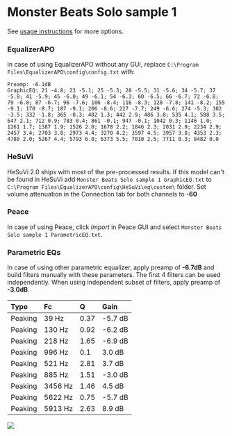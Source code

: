 # Monster Beats Solo sample 1
See [usage instructions](https://github.com/jaakkopasanen/AutoEq#usage) for more options.

### EqualizerAPO
In case of using EqualizerAPO without any GUI, replace `C:\Program Files\EqualizerAPO\config\config.txt`
with:
```
Preamp: -6.1dB
GraphicEQ: 21 -4.8; 23 -5.1; 25 -5.3; 28 -5.5; 31 -5.6; 34 -5.7; 37 -5.8; 41 -5.9; 45 -6.0; 49 -6.1; 54 -6.3; 60 -6.5; 66 -6.7; 72 -6.8; 79 -6.8; 87 -6.7; 96 -7.6; 106 -8.4; 116 -8.3; 128 -7.8; 141 -8.2; 155 -9.1; 170 -8.7; 187 -9.1; 206 -8.6; 227 -7.7; 249 -6.6; 274 -5.3; 302 -3.5; 332 -1.8; 365 -0.3; 402 1.3; 442 2.9; 486 3.8; 535 4.1; 588 3.5; 647 2.1; 712 0.9; 783 0.4; 861 -0.1; 947 -0.1; 1042 0.3; 1146 1.0; 1261 1.7; 1387 1.9; 1526 2.0; 1678 2.2; 1846 2.3; 2031 2.9; 2234 2.9; 2457 3.4; 2703 3.8; 2973 4.4; 3270 4.2; 3597 4.5; 3957 3.8; 4353 2.3; 4788 2.0; 5267 4.4; 5793 6.0; 6373 5.5; 7010 2.5; 7711 0.3; 8482 0.0
```

### HeSuVi
HeSuVi 2.0 ships with most of the pre-processed results. If this model can't be found in HeSuVi add
`Monster Beats Solo sample 1 GraphicEQ.txt` to `C:\Program Files\EqualizerAPO\config\HeSuVi\eq\custom\` folder.
Set volume attenuation in the Connection tab for both channels to **-60**

### Peace
In case of using Peace, click *Import* in Peace GUI and select `Monster Beats Solo sample 1 ParametricEQ.txt`.

### Parametric EQs
In case of using other parametric equalizer, apply preamp of **-6.7dB** and build filters manually
with these parameters. The first 4 filters can be used independently.
When using independent subset of filters, apply preamp of **-3.0dB**.

| Type    | Fc      |    Q | Gain    |
|:--------|:--------|:-----|:--------|
| Peaking | 39 Hz   | 0.37 | -5.7 dB |
| Peaking | 130 Hz  | 0.92 | -6.2 dB |
| Peaking | 218 Hz  | 1.65 | -6.9 dB |
| Peaking | 996 Hz  | 0.1  | 3.0 dB  |
| Peaking | 521 Hz  | 2.81 | 3.7 dB  |
| Peaking | 885 Hz  | 1.51 | -3.0 dB |
| Peaking | 3456 Hz | 1.46 | 4.5 dB  |
| Peaking | 5622 Hz | 0.75 | -5.7 dB |
| Peaking | 5913 Hz | 2.63 | 8.9 dB  |

![](https://raw.githubusercontent.com/jaakkopasanen/AutoEq/master/results/innerfidelity/sbaf-serious/Monster%20Beats%20Solo%20sample%201/Monster%20Beats%20Solo%20sample%201.png)